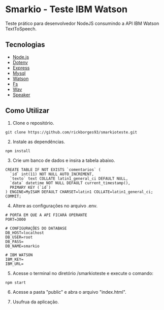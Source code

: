 # Smarkio - Teste IBM Watson
Teste prático para desenvolvedor NodeJS consumindo a API IBM Watson TextToSpeech.

## Tecnologias

- [Node.js](https://nodejs.org/en/)
- [Dotenv](https://www.npmjs.com/package/dotenv)
- [Express](https://www.npmjs.com/package/express)
- [Mysql](https://www.npmjs.com/package/mysql)
- [Watson](https://www.npmjs.com/package/ibm-watson)
- [Fs](https://www.npmjs.com/package/fs)
- [Wav](https://www.npmjs.com/package/wav)
- [Speaker](https://www.npmjs.com/package/speaker)

## Como Utilizar

1. Clone o repositório.

```
git clone https://github.com/rickborges93/smarkioteste.git
```

2. Instale as dependências.

```
npm install
```
3. Crie um banco de dados e insira a tabela abaixo.

``` 
CREATE TABLE IF NOT EXISTS `comentarios` (
  `id` int(11) NOT NULL AUTO_INCREMENT,
  `texto` text COLLATE latin1_general_ci DEFAULT NULL,
  `data` datetime NOT NULL DEFAULT current_timestamp(),
  PRIMARY KEY (`id`)
) ENGINE=MyISAM DEFAULT CHARSET=latin1 COLLATE=latin1_general_ci;
COMMIT;
```

4. Altere as configurações no arquivo .env.

```
# PORTA EM QUE A API FICARÁ OPERANTE
PORT=3000

# CONFIGURAÇÕES DO DATABASE
DB_HOST=localhost
DB_USER=root
DB_PASS=
DB_NAME=smarkio

# IBM WATSON
IBM_KEY=
IBM_URL=
```

5. Acesse o terminal no diretório /smarkioteste e execute o comando:

```
npm start
```

6. Acesse a pasta "public" e abra o arquivo "index.html".

7. Usufrua da aplicação.

